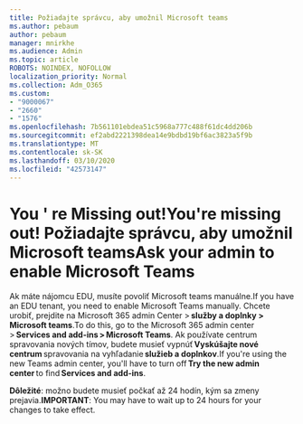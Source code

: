 ```yaml
---
title: Požiadajte správcu, aby umožnil Microsoft teams
ms.author: pebaum
author: pebaum
manager: mnirkhe
ms.audience: Admin
ms.topic: article
ROBOTS: NOINDEX, NOFOLLOW
localization_priority: Normal
ms.collection: Adm_O365
ms.custom:
- "9000067"
- "2660"
- "1576"
ms.openlocfilehash: 7b561101ebdea51c5968a777c488f61dc4dd206b
ms.sourcegitcommit: ef2abd2221398dea14e9bdbd19bf6ac3823a5f9b
ms.translationtype: MT
ms.contentlocale: sk-SK
ms.lasthandoff: 03/10/2020
ms.locfileid: "42573147"
---
```

# <a name="youre-missing-out-ask-your-admin-to-enable-microsoft-teams"></a><span data-ttu-id="a6f67-102">You ' re Missing out!</span><span class="sxs-lookup"><span data-stu-id="a6f67-102">You're missing out!</span></span> <span data-ttu-id="a6f67-103">Požiadajte správcu, aby umožnil Microsoft teams</span><span class="sxs-lookup"><span data-stu-id="a6f67-103">Ask your admin to enable Microsoft Teams</span></span>

<span data-ttu-id="a6f67-104">Ak máte nájomcu EDU, musíte povoliť Microsoft teams manuálne.</span><span class="sxs-lookup"><span data-stu-id="a6f67-104">If you have an EDU tenant, you need to enable Microsoft Teams manually.</span></span> <span data-ttu-id="a6f67-105">Chcete urobiť, prejdite na Microsoft 365 admin Center > **služby a doplnky > Microsoft teams**.</span><span class="sxs-lookup"><span data-stu-id="a6f67-105">To do this, go to the Microsoft 365 admin center > **Services and add-ins > Microsoft Teams**.</span></span> <span data-ttu-id="a6f67-106">Ak používate centrum spravovania nových tímov, budete musieť vypnúť **Vyskúšajte nové centrum** spravovania na vyhľadanie **služieb a doplnkov**.</span><span class="sxs-lookup"><span data-stu-id="a6f67-106">If you're using the new Teams admin center, you'll have to turn off **Try the new admin center** to find **Services and add-ins**.</span></span> 

<span data-ttu-id="a6f67-107">**Dôležité**: možno budete musieť počkať až 24 hodín, kým sa zmeny prejavia.</span><span class="sxs-lookup"><span data-stu-id="a6f67-107">**IMPORTANT**: You may have to wait up to 24 hours for your changes to take effect.</span></span>
